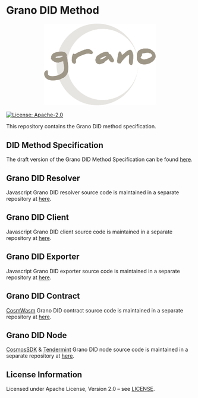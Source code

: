 # Grano DID Method

<p align="center">
  <img src="./images/grano-logo.png" width="300">
</p>

[![License: Apache-2.0](https://img.shields.io/badge/license-Apache--2.0-green)](LICENSE)

This repository contains the Grano DID method specification.

## DID Method Specification
The draft version of the Grano DID Method Specification can be found [here](did-method-specification.md).

## Grano DID Resolver
Javascript Grano DID resolver source code is maintained in a separate repository at [here](https://github.com/intellltech/grano-did-resolver).

## Grano DID Client
Javascript Grano DID client source code is maintained in a separate repository at [here](https://github.com/intellltech/grano-did-client).

## Grano DID Exporter
Javascript Grano DID exporter source code is maintained in a separate repository at [here](https://github.com/intellltech/grano-did-exporter).

## Grano DID Contract
[CosmWasm](https://github.com/CosmWasm/cosmwasm) Grano DID contract source code is maintained in a separate repository at [here](https://github.com/intellltech/grano-did-contract).

## Grano DID Node
[CosmosSDK](https://github.com/cosmos/cosmos-sdk) & [Tendermint](https://github.com/tendermint/tendermint) Grano DID node source code is maintained in a separate repository at [here](https://github.com/intellltech/grano-did-node).


## License Information
Licensed under Apache License, Version 2.0 – see [LICENSE](LICENSE).
